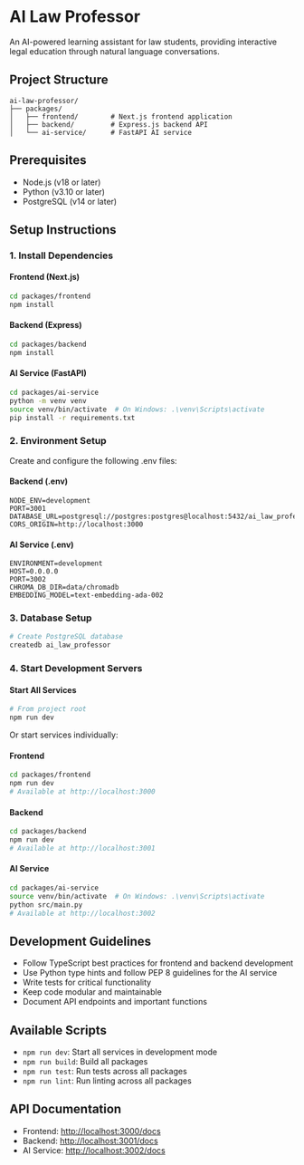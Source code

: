 # AI Law Professor

An AI-powered learning assistant for law students, providing interactive legal education through natural language conversations.

## Project Structure

```
ai-law-professor/
├── packages/
│   ├── frontend/        # Next.js frontend application
│   ├── backend/         # Express.js backend API
│   └── ai-service/      # FastAPI AI service
```

## Prerequisites

- Node.js (v18 or later)
- Python (v3.10 or later)
- PostgreSQL (v14 or later)

## Setup Instructions

### 1. Install Dependencies

#### Frontend (Next.js)
```bash
cd packages/frontend
npm install
```

#### Backend (Express)
```bash
cd packages/backend
npm install
```

#### AI Service (FastAPI)
```bash
cd packages/ai-service
python -m venv venv
source venv/bin/activate  # On Windows: .\venv\Scripts\activate
pip install -r requirements.txt
```

### 2. Environment Setup

Create and configure the following .env files:

#### Backend (.env)
```env
NODE_ENV=development
PORT=3001
DATABASE_URL=postgresql://postgres:postgres@localhost:5432/ai_law_professor
CORS_ORIGIN=http://localhost:3000
```

#### AI Service (.env)
```env
ENVIRONMENT=development
HOST=0.0.0.0
PORT=3002
CHROMA_DB_DIR=data/chromadb
EMBEDDING_MODEL=text-embedding-ada-002
```

### 3. Database Setup

```bash
# Create PostgreSQL database
createdb ai_law_professor
```

### 4. Start Development Servers

#### Start All Services
```bash
# From project root
npm run dev
```

Or start services individually:

#### Frontend
```bash
cd packages/frontend
npm run dev
# Available at http://localhost:3000
```

#### Backend
```bash
cd packages/backend
npm run dev
# Available at http://localhost:3001
```

#### AI Service
```bash
cd packages/ai-service
source venv/bin/activate  # On Windows: .\venv\Scripts\activate
python src/main.py
# Available at http://localhost:3002
```

## Development Guidelines

- Follow TypeScript best practices for frontend and backend development
- Use Python type hints and follow PEP 8 guidelines for the AI service
- Write tests for critical functionality
- Keep code modular and maintainable
- Document API endpoints and important functions

## Available Scripts

- `npm run dev`: Start all services in development mode
- `npm run build`: Build all packages
- `npm run test`: Run tests across all packages
- `npm run lint`: Run linting across all packages

## API Documentation

- Frontend: [http://localhost:3000/docs](http://localhost:3000/docs)
- Backend: [http://localhost:3001/docs](http://localhost:3001/docs)
- AI Service: [http://localhost:3002/docs](http://localhost:3002/docs)
